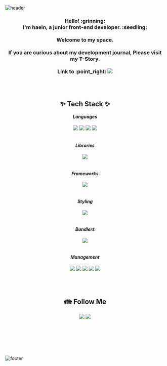 
![header](https://capsule-render.vercel.app/api?type=waving&color=gradient&height=250&section=header&text=Hi!%20I'm%20Hyein!&fontColor=FFFFFF&animation=scaleIn&fontSize=90&fontAlignY=38)

<div align="center">
<h3> Hello! :grinning:
<br>I'm haein, a junior front-end developer. :seedling:</br>
<br>Welcome to my space. </br>
<br>If you are curious about my development journal, Please visit my T-Story.</br>
<br> Link to :point_right: <a href="https://dev-ini.tistory.com"><img src="https://img.shields.io/badge/Tistory-000000?style=flat&logo=tistory&logoColor=white&link=https://dev-ini.tistory.com"/></a> </br>
</h3>





<br>
<br>


## ✨ Tech Stack ✨


#### *Languages*
<div>
 <img src="https://img.shields.io/badge/HTML5-E34F26?style=flat&logo=HTML5&logoColor=white"/>
 <img src="https://img.shields.io/badge/CSS3-1572B6?style=flat&logo=CSS3&logoColor=white"/>
 <img src="https://img.shields.io/badge/JavaScript-D0B336?style=flat&logo=JavaScript&logoColor=white"/>
 <img src="https://img.shields.io/badge/TypeScript-3178C6?style=flat&logo=TypeScript&logoColor=white"/>
</div>

<br>

#### *Libraries*
  <div>
 <img src="https://img.shields.io/badge/React-50BCDF?style=flat&logo=React&logoColor=white"/>
 <!--  <img src="https://img.shields.io/badge/jquery-0769AD?style=flat&logo=jquery&logoColor=white"/> -->
 <!--  <img src="https://img.shields.io/badge/Redux-764ABC?style=flat&logo=Redux&logoColor=white"/> -->
 <!--  <img src="https://img.shields.io/badge/MobX-FF9955?style=flat&logo=MobX&logoColor=white"/> -->
 <!-- <img src="https://img.shields.io/badge/Recoil-764ABC?style=flat&logo=Recoil&logoColor=white"/> -->
  </div>

<br>

#### *Frameworks*
 <div>
 <img src="https://img.shields.io/badge/Next.js-D0B336?style=flat&logo=Next.js&logoColor=white"/>
<!--   <img src="https://img.shields.io/badge/Vue.js-4FC08D?style=flat&logo=Vue.js&logoColor=white"/> -->
<!--   <img src="https://img.shields.io/badge/Node.js-339933?style=flat&logo=Node.js&logoColor=white"/> -->
 </div> 
 
 <br>
 
#### *Styling*
  <div>
  <img src="https://img.shields.io/badge/CSS Modules-1572B6?style=flat&logo=cssmodules&logoColor=white"/>
 <!--  <img src="https://img.shields.io/badge/SASS-CC6699?style=flat&logo=SASS&logoColor=white"/> -->
 <!--  <img src="https://img.shields.io/badge/SCSS-646CFF?style=flat&logo=SCSS&logoColor=white"/> -->
  </div>

  <br>
  
#### *Bundlers* 
  <div>
  <img src="https://img.shields.io/badge/Vite-646CFF?style=flat&logo=vite&logoColor=white"/>
  </div>

<br>

#### *Management* 
  <div>
  <img src="https://img.shields.io/badge/Git-F05032?style=flate&logo=Git&logoColor=white"/>
  <img src="https://img.shields.io/badge/Github-181717?style=flat-&logo=github&logoColor=white"/>
  <img src="https://img.shields.io/badge/Notion-0000006?style=flat&logo=notion&logoColor=white"/>
  <img src="https://img.shields.io/badge/Vscode-007ACC?style=flat&logo=Vscode&logoColor=white"/>
  <img src="https://img.shields.io/badge/Tistory-000000?style=flat&logo=tistory&logoColor=white"/>
  </div>

<br>
<br>
<br>


## 👪 Follow Me 
  <a href="https://www.instagram.com/haeini_/"><img src="https://img.shields.io/badge/Instagram-E4405F?style=flat-square&logo=Instagram&logoColor=white&link=https://www.instagram.com/haeini_/"/></a>
  <a href="mailto:dlsdl9037@gmail.com"><img src="https://img.shields.io/badge/Gmail-d14836?style=flat-square&logo=Gmail&logoColor=white&link=dlsdl9037@gmail.com"/></a>


<br>
<br>
<br>

<!-- ## 📈 My Github Stats 

[![Hits](https://hits.seeyoufarm.com/api/count/incr/badge.svg?url=https%3A%2F%2Fgithub.com%2Fhwanghaein&count_bg=%23FFA8EF&title_bg=%23D1A0FF&icon=codeigniter.svg&icon_color=%23FFFFFF&title=hits&edge_flat=false)](https://hits.seeyoufarm.com)

[![haein's github stats](https://github-readme-stats.vercel.app/api?username=hwanghaein&count_private=true&custom_title=Haein's%20Github&bg_color=360,B266FF,E5CCFF,FFCCFF&title_color=FFFFFF&text_color=FFFFFF)](https://github.com/hwanghaein/github-readme-stats) -->

<br>

<!-- ## 🏆 Trophy 

[![trophy](https://github-profile-trophy.vercel.app/?username=hwanghaein&row=1)](https://github.com/ryo-ma/github-profile-trophy) -->

<br>

 <!-- ## 📊 Top Langs 

 [![Top Langs](https://github-readme-stats.vercel.app/api/top-langs/?username=hwanghaein&layout=compact)](https://github.com/hwanghaein/github-readme-stats) 


![mazandi profile](http://mazandi.herokuapp.com/api?handle=feeelight&theme=warm)/> -->

</div>

![footer](https://capsule-render.vercel.app/api?type=waving&color=gradient&height=200&section=footer)
